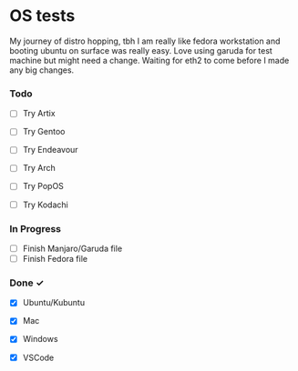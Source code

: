 # OS tests

My journey of distro hopping, tbh I am really like fedora workstation and booting ubuntu on surface was really easy. Love using garuda for test machine but might need a change. Waiting for eth2 to come before I made any big changes.

### Todo

- [ ] Try Artix 
- [ ] Try Gentoo
- [ ] Try Endeavour 
- [ ] Try Arch 
- [ ] Try PopOS
- [ ] Try Kodachi



### In Progress

- [ ] Finish Manjaro/Garuda file
- [ ] Finish Fedora file

### Done ✓

- [x] Ubuntu/Kubuntu
- [x] Mac
- [x] Windows
- [x] VSCode

